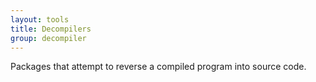 ```yaml
---
layout: tools
title: Decompilers
group: decompiler
---
```


Packages that attempt to reverse a compiled program into source code.
    